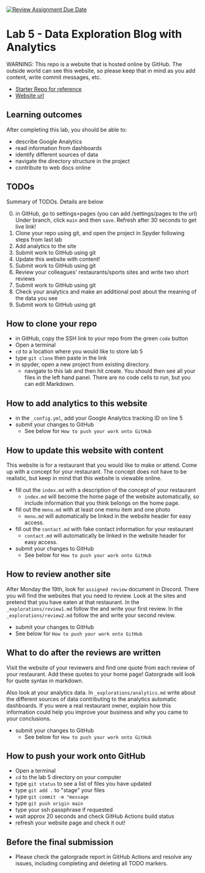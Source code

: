 [![Review Assignment Due Date](https://classroom.github.com/assets/deadline-readme-button-24ddc0f5d75046c5622901739e7c5dd533143b0c8e959d652212380cedb1ea36.svg)](https://classroom.github.com/a/RbaYQTOJ)
# Lab 5 - Data Exploration Blog with Analytics

WARNING: This repo is a website that is hosted online by GitHub. The outside
world can see this website, so please keep that in mind as you add
content, write commit messages, etc.

- [Starter Repo for reference](https://github.com/allegheny-college-cmpsc-105-spring-2024/lab05-resto-starter)
- [Website url](https://allegheny-college-cmpsc-105-spring-2024.github.io/lab05-resto-starter/)

## Learning outcomes

After completing this lab, you should be able to:

- describe Google Analytics
- read information from dashboards
- identify different sources of data
- navigate the directory structure in the project
- contribute to web docs online

## TODOs

Summary of TODOs. Details are below

0. in GitHub, go to settings>pages (you can add /settings/pages to the url)
   Under branch, click  `main` and then `save`. Refresh after 30 seconds to get live link!
1. Clone your repo using git, and open the project in Spyder
   following steps from last lab
2. Add analytics to the site
3. Submit work to GitHub using git
4. Update this website with content!
5. Submit work to GitHub using git
6. Review your colleagues' restaurants/sports sites and write two short reviews
7. Submit work to GitHub using git
8. Check your analytics and make an additional post about the meaning of the data you see
9. Submit work to GitHub using git

## How to clone your repo

- in GitHub, copy the SSH link to your repo from the green `code` button
- Open a terminal
- `cd` to a location where you would like to store lab 5
-  type `git clone` then paste in the link
- in spyder, open a new project from existing directory.
  - navigate to this lab and then hit create. You should then see all your files
    in the left hand panel. There are no code cells to run, but you can edit
    Markdown.

## How to add analytics to this website

- in the `_config.yml`, add your Google Analytics tracking ID on line 5
- submit your changes to GitHub
  - See below for `How to push your work onto GitHub`

## How to update this website with content

This website is for a restaurant that you would like to make or attend.
Come up with a concept for your restaurant. The concept does not have to be
realistic, but keep in mind that this website is viewable online.

- fill out the `index.md` with a description of the concept of your restaurant
  - `index.md` will become the home page of the website automatically, so include
    information that you think belongs on the home page.
- fill out the `menu.md` with at least one menu item and one photo
  - `menu.md` will automatically be linked in the website header for easy access.
- fill out the `contact.md` with fake contact information for your restaurant
  - `contact.md` will automatically be linked in the website header for easy access.
- submit your changes to GitHub
  - See below for `How to push your work onto GitHub`

## How to review another site

After Monday the 19th, look for `assigned review` document in Discord.
There you will find the websites that you need to review. Look at the sites and pretend
that you have eaten at that restaurant. In the `_explorations/review1.md` follow the
 and write your first review. In the `_explorations/review2.md` follow the
and write your second review.

-  submit your changes to GitHub
  - See below for `How to push your work onto GitHub`

## What to do after the reviews are written

Visit the website of your reviewers and find one quote from each review of
your restaurant. Add these quotes to your home page! Gatorgrade will look
for quote syntax in markdown.

Also look at your analytics data. In `_explorations/analytics.md` write about the
different sources of data contributing to the analytics automatic dashboards.
If you were a real restaurant owner, explain how this information could help
you improve your business and why you came to your conclusions.

- submit your changes to GitHub
  - See below for `How to push your work onto GitHub`

## How to push your work onto GitHub

- Open a terminal
- `cd` to the lab 5 directory on your computer
- type `git status` to see a list of files you have updated
- type `git add .` to "stage" your files
- type `git commit -m "message`
- type `git push origin main`
- type your ssh passphrase if requested
- wait approx 20 seconds and check GitHub Actions build status
- refresh your website page and check it out!

## Before the final submission

- Please check the gatorgrade report in GitHub Actions and resolve
  any issues, including completing and deleting all TODO markers.
